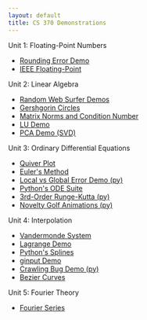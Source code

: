 ```yaml
---
layout: default
title: CS 370 Demonstrations
---
```


Unit 1: Floating-Point Numbers
- [Rounding Error Demo](/floating_point/roundoff_demo.html)
- [IEEE Floating-Point](/floating_point/IEEE_FP_standard.html)

Unit 2: Linear Algebra
- [Random Web Surfer Demos](/linear_algebra/Randy_demos.html)
- [Gershgorin Circles](/linear_algebra/Gershgorin_demo.html)
- [Matrix Norms and Condition Number](/linear_algebra/induced_norms.html)
- [LU Demo](/linear_algebra/LU_Demo.html)
- [PCA Demo (SVD)](/linear_algebra/PCA_Demo.html)

Unit 3: Ordinary Differential Equations
- [Quiver Plot](/ODEs/quiver_plot.html)
- [Euler's Method](/ODEs/Euler_demo.html)
- [Local vs Global Error Demo (py)](/ODEs/Euler_error_demo.py)
- [Python's ODE Suite](/ODEs/ode_suite_demos.html)
- [3rd-Order Runge-Kutta (py)](/ODEs/rk3.py)
- [Novelty Golf Animations (py)](/ODEs/anim_golf.py)

Unit 4: Interpolation
- [Vandermonde System](/interpolation/Vandermonde.html)
- [Lagrange Demo](/interpolation/Lagrange_demo.html)
- [Python's Splines](/interpolation/simple_spline.html)
- [ginput Demo](/interpolation/ginput_demo.html)
- [Crawling Bug Demo (py)](/interpolation/crawling_bug_demo.py)
- [Bezier Curves](/interpolation/Bezier.html)

Unit 5: Fourier Theory
- [Fourier Series](/Fourier/Fourier_series_demo.html)
